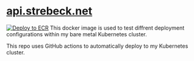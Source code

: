 # [api.strebeck.net](api.strebeck.net)
[![Deploy to ECR](https://github.com/jstrebeck/api.strebeck.net/actions/workflows/main.yml/badge.svg)](https://github.com/jstrebeck/api.strebeck.net/actions/workflows/main.yml)
This docker image is used to test diffrent deployment configurations within my bare metal Kubernetes cluster.

This repo uses GitHub actions to automatically deploy to my Kubernetes cluster.